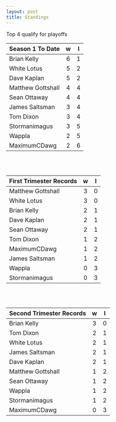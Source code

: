 ```yaml
---
layout: post
title: Standings
---
```



Top 4 qualify for playoffs

|  **Season 1 To Date** | **w**  | **l**  |
| --- |:---:|:---:|
| Brian Kelly | 6 | 1 |
| White Lotus  | 5 | 2 |
| Dave Kaplan  | 5 | 2 |
| Matthew Gottshall | 4 | 4 |
| Sean Ottaway | 4 | 4 |
| James Saltsman | 3 | 4 |
| Tom Dixon  |3 | 4 |
| Stormanimagus | 3 | 5 |
| Wappla | 2 | 5 |
| MaximumCDawg | 2 | 6 |


<br /><br />

|  **First Trimester Records** | **w**  | **l**  |
| --- |:---:|:---:|
| Matthew Gottshall | 3 | 0 |
| White Lotus  | 3 | 0 |
| Brian Kelly | 2 | 1 |
| Dave Kaplan  | 2 | 1 |
| Sean Ottaway | 2 | 1 |
| Tom Dixon  | 1 | 2 |
| MaximumCDawg | 1 | 2 |
| James Saltsman | 1 | 2 |
| Wappla | 0 | 3 |
| Stormanimagus | 0 | 3 |

<br /><br />

|  **Second Trimester Records** | **w**  | **l**  |
| --- |:---:|:---:|
| Brian Kelly | 3 | 0 |
| Tom Dixon  | 2 | 1 |
| White Lotus  | 2 | 1 |
| James Saltsman | 2 | 1 |
| Dave Kaplan  | 2 | 1 |
| Matthew Gottshall | 1 | 2 |
| Sean Ottaway | 1 | 2 |
| Wappla | 1 | 2 |
| Stormanimagus | 1 | 2 |
| MaximumCDawg | 0 | 3|



